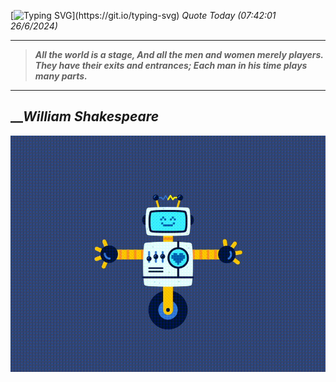 [![Typing SVG](https://readme-typing-svg.herokuapp.com?font=Press+Start+2P&color=C2F784&size=35&width=900&height=100&lines=Hello+World%2C+I'm+Hung+!)](https://git.io/typing-svg) 
_Quote Today (07:42:01 26/6/2024)_
___
>**_All the world is a stage, And all the men and women merely players. They have their exits and entrances; Each man in his time plays many parts._**
___

## __**_William Shakespeare_**

![RobotDance](src/assets/images/robot-dancing-dribble.gif?style=center)
